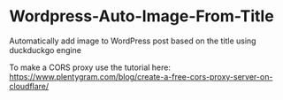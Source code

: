 # Wordpress-Auto-Image-From-Title
Automatically add image to WordPress post based on the title using duckduckgo engine

To make a CORS proxy use the tutorial here: https://www.plentygram.com/blog/create-a-free-cors-proxy-server-on-cloudflare/
